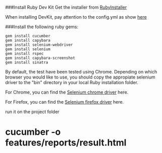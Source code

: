 ###Install Ruby Dev Kit
Get the installer from [RubyInstaller](http://rubyinstaller.org)

When installing DevKit, pay attention to the config.yml as show [here](http://stackoverflow.com/a/30659530/18356)


###Install the following ruby gems:
```
gem install cucumber 
gem install capybara 
gem install selenium-webdriver
gem install selenium
gem install rspec
gem install capybara-screenshot
gem install sinatra
```

By default, the test have been tested using Chrome. Depending on which browser you would like to use, 
you should copy the appropiate selenium driver to the "bin" directory in your local Ruby installation folder. 

For Chrome, you can find the [Selenium chrome driver](https://github.com/SeleniumHQ/selenium/wiki/ChromeDriver) here.

For Firefox, you can find the [Selenium firefox driver](https://github.com/mozilla/geckodriver/releases) here.

run it on the project folder
# cucumber -o features/reports/result.html
